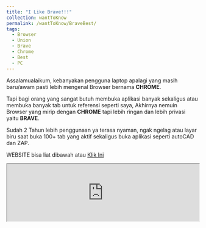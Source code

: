 ```yaml
---
title: "I Like Brave!!!"
collection: wantToKnow
permalink: /wantToKnow/BraveBest/
tags:
  - Browser
  - Union
  - Brave
  - Chrome
  - Best
  - PC
---
```


Assalamualaikum, kebanyakan pengguna laptop apalagi yang masih baru/awam pasti lebih mengenal Browser bernama **CHROME**.

Tapi bagi orang yang sangat butuh membuka aplikasi banyak sekaligus atau membuka banyak tab untuk referensi seperti saya, Akhirnya nemuin Browser yang mirip dengan **CHROME** tapi lebih ringan dan lebih privasi yaitu **BRAVE**.

Sudah 2 Tahun lebih penggunaan ya terasa nyaman, ngak ngelag atau layar biru saat buka 100+ tab yang aktif sekaligus buka aplikasi seperti autoCAD dan ZAP.

WEBSITE bisa liat dibawah atau <a href="https://brave.com/id/">Klik Ini</a>

<iframe src="https://brave.com/id/" width="100%" heigth="300px"></iframe>
